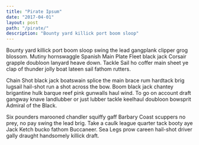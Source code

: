 ```yaml
---
title: "Pirate Ipsum"
date: "2017-04-01"
layout: post
path: "/pirate/"
description: "Bounty yard killick port boom sloop"
---
```


Bounty yard killick port boom sloop swing the lead gangplank clipper grog blossom. Mutiny hornswaggle Spanish Main Plate Fleet black jack Corsair grapple doubloon lanyard heave down. Tackle Sail ho coffer main sheet ye clap of thunder jolly boat lateen sail fathom rutters.

Chain Shot black jack boatswain splice the main brace rum hardtack brig lugsail hail-shot run a shot across the bow. Boom black jack chantey brigantine hulk barque reef pink gunwalls haul wind. To go on account draft gangway knave landlubber or just lubber tackle keelhaul doubloon bowsprit Admiral of the Black.

Six pounders marooned chandler squiffy gaff Barbary Coast scuppers no prey, no pay swing the lead brig. Take a caulk league quarter tack booty aye Jack Ketch bucko fathom Buccaneer. Sea Legs prow careen hail-shot driver gally draught handsomely killick draft.
